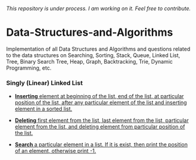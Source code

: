 ###### This repository is under process. I am working on it. Feel free to contribute.

# Data-Structures-and-Algorithms
Implementation of all Data Structures and Algorithms and questions related to the data structures on Searching, Sorting, Stack, Queue, Linked List, Tree, Binary Search Tree, Heap, Graph, Backtracking, Trie, Dynamic Programming, etc.

### Singly (Linear) Linked List 

- [**Inserting** element at beginning of the list, end of the list, at particular position of the list, after any particular element of the list and inserting element in a sorted list.](https://github.com/BeAgarwal/Data-Structures-and-Algorithms/blob/master/Singly%20Linked%20List/insert.cpp)
  
 - [**Deleting** first element from the list, last element from the list, particular element from the list, and deleting element from particular position of the list.](https://github.com/BeAgarwal/Data-Structures-and-Algorithms/blob/master/Singly%20Linked%20List/delete.cpp)

- [**Search** a particular element in a list. If it is exist, then print the position of an element, otherwise print -1.](https://github.com/BeAgarwal/Data-Structures-and-Algorithms/blob/master/Singly%20Linked%20List/search.cpp)
